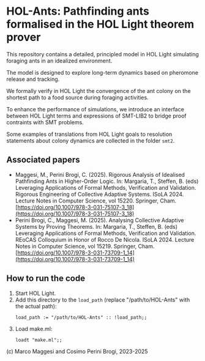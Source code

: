 # HOL-Ants: Pathfinding ants formalised in the HOL Light theorem prover

This repository contains a detailed, principled model in HOL Light simulating foraging ants in an idealized environment. 

The model is designed to explore long-term dynamics based on pheromone release and tracking. 

We formally verify in HOL Light the convergence of the ant colony on the shortest path to a food source during foraging activities.

To enhance the performance of simulations, we introduce an interface between HOL Light terms and expressions of SMT-LIB2 to bridge proof contraints with SMT problems.

Some examples of translations from HOL Light goals to resolution statements about colony dynamics are collected in the folder `smt2`.

## Associated papers

- Maggesi, M., Perini Brogi, C. (2025). Rigorous Analysis of Idealised Pathfinding Ants in Higher-Order Logic. In: Margaria, T., Steffen, B. (eds) Leveraging Applications of Formal Methods, Verification and Validation. Rigorous Engineering of Collective Adaptive Systems. ISoLA 2024. Lecture Notes in Computer Science, vol 15220. Springer, Cham.  [https://doi.org/10.1007/978-3-031-75107-3_18](https://doi.org/10.1007/978-3-031-75107-3_18)
- Perini Brogi, C., Maggesi, M. (2025). Analysing Collective Adaptive Systems by Proving Theorems. In: Margaria, T., Steffen, B. (eds) Leveraging Applications of Formal Methods, Verification and Validation. REoCAS Colloquium in Honor of Rocco De Nicola. ISoLA 2024. Lecture Notes in Computer Science, vol 15219. Springer, Cham. [https://doi.org/10.1007/978-3-031-73709-1_14](https://doi.org/10.1007/978-3-031-73709-1_14)

## How to run the code

1. Start HOL Light.
2. Add this directory to the `load_path` (replace "/path/to/HOL-Ants" with the actual path):
   ```
   load_path := "/path/to/HOL-Ants" :: !load_path;;
   ```
3. Load make.ml:
   ```
   loadt "make.ml";;
   ```

(c) Marco Maggesi and Cosimo Perini Brogi, 2023-2025
